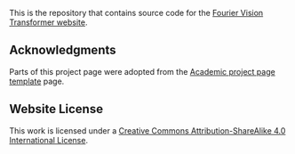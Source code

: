 This is the repository that contains source code for the [Fourier Vision Transformer website](https://fouriervit.github.io/).

## Acknowledgments
Parts of this project page were adopted from the [Academic project page template](https://github.com/eliahuhorwitz/Academic-project-page-template) page.

## Website License
This work is licensed under a <a rel="license" href="http://creativecommons.org/licenses/by-sa/4.0/">Creative Commons Attribution-ShareAlike 4.0 International License</a>.
